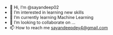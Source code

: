 - 👋 Hi, I’m @sayandeep02
- 👀 I’m interested in learning new skills
- 🌱 I’m currently learning Machine Learning
- 💞️ I’m looking to collaborate on ...
- 📫 How to reach me sayandeepdey4@gmail.com

<!---
sayandeep02/sayandeep02 is a ✨ special ✨ repository because its `README.md` (this file) appears on your GitHub profile.
You can click the Preview link to take a look at your changes.
--->
